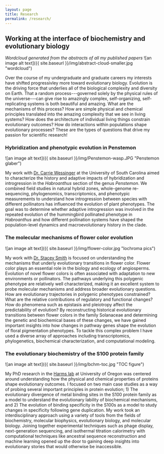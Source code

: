 ```yaml
---
layout: page
title: Research
permalink: /research/
---
```


## Working at the interface of biochemistry and evolutionary biology

*Wordcloud generated from the abstracts of all my published papers*
![an image alt text]({{ site.baseurl }}/img/abstract-cloud-smaller.jpg "wordcloud") 

Over the course of my undergraduate and graduate careers my interests have shifted progressivley more toward evolutionary biology. Evolution is the driving force that underlies all of the biological complexity and diversity on Earth. That a random process---governed solely by the physical rules of the universe---can give rise to amazingly complex, self-organizing, self-replicating systems is both beautiful and amazing. What are the mechanisms of this process? How are simple physical and chemical principles translated into the amazing complexity that we see in living systems? How does the architecture of individual living things constrain evolutionary outcomes? How do interactions within populations shape evolutionary processes? These are the types of questions that drive my passion for scientific research! 


### Hybridization and phenotypic evolution in Penstemon
![an image alt text]({{ site.baseurl }}/img/Penstemon-wasp.JPG "Penstemon glaber") 

My work with [Dr. Carrie Wessinger](https://wessingerlab.github.io/) at the University of South Carolina aimed to characterize the history and adaptive impacts of hybridization and introgression in the *Habroanthus* section of the genus *Penstemon*. We combined field studies in natural hybrid zones, whole-genome re-sequencing, phylogenomics, transcriptomics, and phenotypic measurements to understand how introgression between species with different pollinators has influenced the evolution of plant phenotypes. The goal was to determine whether adaptive introgression was involved in the repeated evolution of the hummingbird pollinated phenotype in *Habroanthus* and how different pollination systems have shaped the population-level dynamics and macroevolutionary history in the clade. 



### The molecular mechanisms of flower color evolution
![an image alt text]({{ site.baseurl }}/img/flower-color.jpg "Iochroma pics") 

My work with [Dr. Stacey Smith](https://www.colorado.edu/smithlab/) is focused on understanding the mechanisms that underly evolutionary transitions in flower color. Flower color plays an essential role in the biology and ecology of angiosperms. Evolution of novel flower colors is often associated with adaptation to new environments or pollinators. The pathways underlying this polygenic phenotype are relatively well characterized, making it an excellent system to probe molecular mechanisms and address broader evolutionary questions. How are evolutionary trajectories in polygenic phenotypes constrained? What are the relative contributions of regulatory and functional changes? How do phenomena such as epistasis and pleiotropy affect the predictability of evolution? By reconstructing historical evolutionary transitions between flower colors in the family Solanaceae and determining the genetic and biochemical bases of these changes, we have gained important insights into how changes in pathway genes shape the evolution of floral pigmentation phenotypes. To tackle this complex problem I have used a diverse array of approaches including transcriptomics, phylogenetics, biochemical characterization, and computational modeling. 


### The evolutionary biochemistry of the S100 protein family

![an image alt text]({{ site.baseurl }}/img/bchm-toc.jpg "TOC figure") 

My PhD research in the [Harms lab](https://harmslab.uoregon.edu/) at University of Oregon was centered around understanding how the physical and chemical properties of proteins shape evolutionary outcomes. I focused on two main case studies as a way of probing several important principles in protein evolution; 1) The evolutionary divergence of metal binding sites in the S100 protein family as a model to understand the evolutionary lability of biochemical mechanisms, and 2) The evolution of binding specificity in the S100s as a model to study changes in specificity following gene duplication. My work took an interdisciplinary approach using a variety of tools from the fields of biochemistry, molecular biophysics, evolutionary biology, and molecular biology. Joining together experimental techniques such as phage display, next-generation sequencing, and isothermal titration calorimetry with computational techniques like ancestral sequence reconstruction and machine learning opened up the door to gaining deep insights into evolutionary stories that would otherwise be inaccessible.

